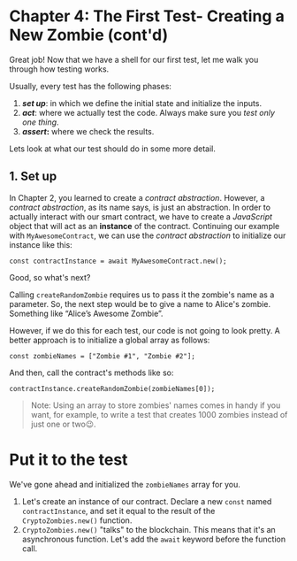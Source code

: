 # Chapter 4: The First Test- Creating a New Zombie (cont'd)

Great job! Now that we have a shell for our first test, let me walk you through how testing works.

Usually, every test has the following phases:

1.  **_set up_**: in which we define the initial state and initialize the inputs.
2.  **_act_**: where we actually test the code. Always make sure you _test only one thing_.
3.  **_assert_:** where we check the results.

Lets look at what our test should do in some more detail.

## 1. Set up

In Chapter 2, you learned to create a _contract abstraction_. However, a _contract abstraction_, as its name says, is just an abstraction. In order to actually interact with our smart contract, we have to create a _JavaScript_ object that will act as an **instance** of the contract. Continuing our example with `MyAwesomeContract`, we can use the _contract abstraction_ to initialize our instance like this:

```
const contractInstance = await MyAwesomeContract.new();

```

Good, so what's next?

Calling `createRandomZombie` requires us to pass it the zombie's name as a parameter. So, the next step would be to give a name to Alice's zombie. Something like “Alice’s Awesome Zombie”.

However, if we do this for each test, our code is not going to look pretty. A better approach is to initialize a global array as follows:

```
const zombieNames = ["Zombie #1", "Zombie #2"];

```

And then, call the contract's methods like so:

```
contractInstance.createRandomZombie(zombieNames[0]);

```

> Note: Using an array to store zombies' names comes in handy if you want, for example, to write a test that creates 1000 zombies instead of just one or two😉.

# Put it to the test

We've gone ahead and initialized the `zombieNames` array for you.

1.  Let's create an instance of our contract. Declare a new `const` named `contractInstance`, and set it equal to the result of the `CryptoZombies.new()` function.
2.  `CryptoZombies.new()` "talks" to the blockchain. This means that it's an asynchronous function. Let's add the `await` keyword before the function call.
